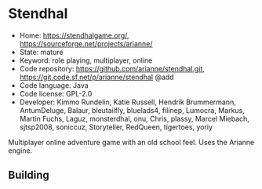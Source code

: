 # Stendhal

- Home: https://stendhalgame.org/, https://sourceforge.net/projects/arianne/
- State: mature
- Keyword: role playing, multiplayer, online
- Code repository: https://github.com/arianne/stendhal.git, https://git.code.sf.net/p/arianne/stendhal @add
- Code language: Java
- Code license: GPL-2.0
- Developer: Kimmo Rundelin, Katie Russell, Hendrik Brummermann, AntumDeluge, Balaur, bleutailfly, bluelads4, filinep, Lumocra, Markus, Martin Fuchs, Laguz, monsterdhal, onu, Chris, plassy, Marcel Miebach, sjtsp2008, soniccuz, Storyteller, RedQueen, tigertoes, yoriy

Multiplayer online adventure game with an old school feel.
Uses the Arianne engine.

## Building
